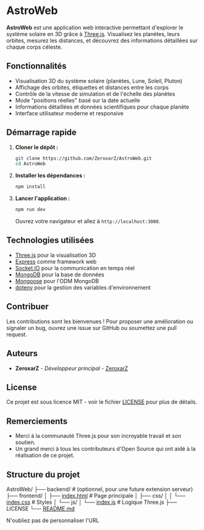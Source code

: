 # AstroWeb

**AstroWeb** est une application web interactive permettant d'explorer le système solaire en 3D grâce à [Three.js](https://threejs.org/). Visualisez les planètes, leurs orbites, mesurez les distances, et découvrez des informations détaillées sur chaque corps céleste.

## Fonctionnalités

- Visualisation 3D du système solaire (planètes, Lune, Soleil, Pluton)
- Affichage des orbites, étiquettes et distances entre les corps
- Contrôle de la vitesse de simulation et de l'échelle des planètes
- Mode "positions réelles" basé sur la date actuelle
- Informations détaillées et données scientifiques pour chaque planète
- Interface utilisateur moderne et responsive

## Démarrage rapide

1. **Cloner le dépôt :**
   ```sh
   git clone https://github.com/ZeroxarZ/AstroWeb.git
   cd AstroWeb
   ```
2. **Installer les dépendances :**
   ```sh
   npm install
   ```
3. **Lancer l'application :**
   ```sh
   npm run dev
   ```
   Ouvrez votre navigateur et allez à `http://localhost:3000`.

## Technologies utilisées

- [Three.js](https://threejs.org/) pour la visualisation 3D
- [Express](https://expressjs.com/) comme framework web
- [Socket.IO](https://socket.io/) pour la communication en temps réel
- [MongoDB](https://www.mongodb.com/) pour la base de données
- [Mongoose](https://mongoosejs.com/) pour l'ODM MongoDB
- [dotenv](https://github.com/motdotla/dotenv) pour la gestion des variables d'environnement

## Contribuer

Les contributions sont les bienvenues ! Pour proposer une amélioration ou signaler un bug, ouvrez une issue sur GitHub ou soumettez une pull request.

## Auteurs

- **ZeroxarZ** - *Développeur principal* - [ZeroxarZ](https://github.com/ZeroxarZ)

## License

Ce projet est sous licence MIT - voir le fichier [LICENSE](LICENSE) pour plus de détails.

## Remerciements

- Merci à la communauté Three.js pour son incroyable travail et son soutien.
- Un grand merci à tous les contributeurs d'Open Source qui ont aidé à la réalisation de ce projet.

## Structure du projet

AstroWeb/
├── backend/           # (optionnel, pour une future extension serveur)
├── frontend/
│   ├── [index.html](http://_vscodecontentref_/0)     # Page principale
│   ├── css/
│   │   └── [index.css](http://_vscodecontentref_/1)  # Styles
│   └── js/
│       └── [index.js](http://_vscodecontentref_/2)   # Logique Three.js
├── LICENSE
└── [README.md](http://_vscodecontentref_/3)

N'oubliez pas de personnaliser l'URL